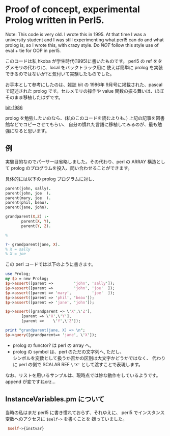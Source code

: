 Proof of concept, experimental Prolog written in Perl5.
====================

Note: This code is very old. I wrote this in 1995. At that time
I was a university student and I was still experimenting what perl5 can do
and what prolog is, so I wrote this, with crazy style.
Do *NOT* follow this style use of eval + tie for OOP in perl5.

このコードは私 hkoba が学生時代(1995)に書いたものです。
perl5 の ref をタグメモリの代わりに、local をバックトラック用に
使えば簡単に prolog を実装できるのではないか?と気付いて実験したものでした。

お手本として参考にしたのは、雑誌 bit の 1986年 9月号に掲載された、pascal で記述された
prolog です。セルメモリの操作や value 関数の振る舞いは、ほぼそのまま移植したはずです。

[bit-1986](http://memo.ptie.org/bit/1986)

prolog を勉強したいのなら、(私のこのコードを読むよりも、)
上記の記事を図書館などでコピーさせてもらい、
自分の慣れた言語に移植してみるのが、最も勉強になると思います。

例
--------------------

実験目的なのでパーサーは省略しました。その代わり、perl の ARRAY 構造として
prolog のプログラムを投入、問い合わせることができます。

具体的には以下の prolog プログラムに対し、

```prolog
parent(john, sally).
parent(john, joe  ).
parent(mary, joe  ).
parent(phil, beau).
parent(jane, john).

grandparent(X,Z) :-
	   parent(X, Y),
	   parent(Y, Z).

%

?- grandparent(jane, X). 
% X = sally
% X = joe
```

この perl コードでは以下のように書きます。


```perl
use Prolog;
my $p = new Prolog;
$p->assert([parent =>         'john', 'sally']);
$p->assert([parent =>         'john', 'joe'  ]);
$p->assert([parent => 'mary',         'joe'  ]);
$p->assert([parent => 'phil', 'beau']);
$p->assert([parent => 'jane', 'john']);

$p->assert([grandparent => \'X',\'Z'],
	   [parent => \'X',\'Y'],
	   [parent =>    \'Y',\'Z']);

print "grandparent(jane, X) => \n";
$p->query([grandparent=> 'jane', \'X']);
```


* prolog の functor? は perl の array へ。
* prolog の symbol は、perl のただの文字列へ, ただし、  
シンボルを変数として扱うか否かの区別は大文字かどうかではなく、
代わりに perl の側で SCALAR REF `\'X'` として渡すことで表現します。


なお、リストを用いるサンプルは、現時点では妙な動作をしているようです。
append が変ですねorz...

InstanceVariables.pm について
--------------------

当時の私はまだ perl5 に書き慣れておらず、それゆえに、
perl5 でインスタンス変数へのアクセスに `$self->` を書くことを
嫌っていました。

```perl
 $self->{instvar}
```

